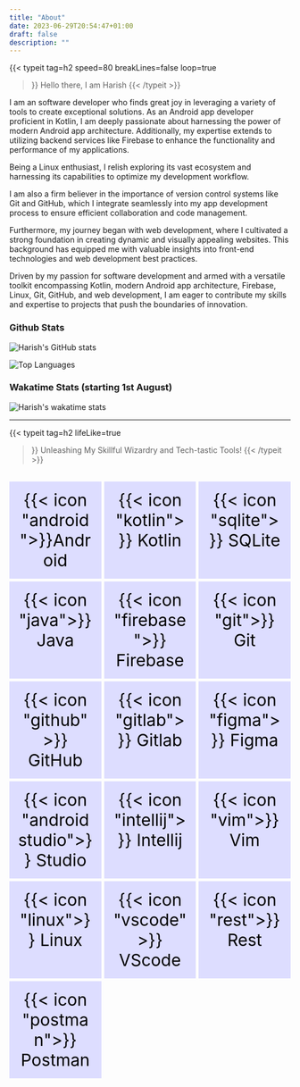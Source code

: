 ```yaml
---
title: "About"
date: 2023-06-29T20:54:47+01:00
draft: false
description: ""
---
```


 {{< typeit 
  tag=h2
  speed=80
  breakLines=false
  loop=true
>}}
Hello there, I am Harish 
{{< /typeit >}}


I am an software developer who finds great joy in leveraging a variety of tools to create exceptional solutions. As an Android app developer proficient in Kotlin, I am deeply passionate about harnessing the power of modern Android app architecture. Additionally, my expertise extends to utilizing backend services like Firebase to enhance the functionality and performance of my applications.

Being a Linux enthusiast, I relish exploring its vast ecosystem and harnessing its capabilities to optimize my development workflow.

I am also a firm believer in the importance of version control systems like Git and GitHub, which I integrate seamlessly into my app development process to ensure efficient collaboration and code management.

Furthermore, my journey began with web development, where I cultivated a strong foundation in creating dynamic and visually appealing websites. This background has equipped me with valuable insights into front-end technologies and web development best practices.

Driven by my passion for software development and armed with a versatile toolkit encompassing Kotlin, modern Android app architecture, Firebase, Linux, Git, GitHub, and web development, I am eager to contribute my skills and expertise to projects that push the boundaries of innovation.


### Github Stats
![Harish's GitHub stats](https://github-readme-stats.vercel.app/api?username=harisheoran&show_icons=true&theme=radical)

![Top Languages](https://github-readme-stats.vercel.app/api/top-langs/?username=harisheoran&layout=donut&show_icons=true&theme=radical)

### Wakatime Stats (starting 1st August)
![Harish's wakatime stats](https://github-readme-stats.vercel.app/api/wakatime?username=harisheoran\&layout=compact)



<!--
<table>
    <thead>
        <tr>
            <th>Title</th>
            <th>Description</th>
            <th>Link</th>
        </tr>
    </thead>
    <tbody>
        <tr>
            <td>UI</td>
            <td>Android Views, Jetpack Compose</td>
            <td><a target="_blank" href="https://blowfish.page">site</a></br><a target="_blank" href="https://github.com/nunocoracao/blowfish">github</a></td>
        </tr>
        <tr>
            <td></td>
            <td>A powerful, lightweight theme for Hugo built with Tailwind CSS.</td>
            <td><a target="_blank" href="https://blowfish.page">site</a></br><a target="_blank" href="https://github.com/nunocoracao/blowfish">github</a></td>
        </tr>
    </tbody>
</table>-->

---

{{< typeit 
  tag=h2
  lifeLike=true
>}}
Unleashing My Skillful Wizardry and Tech-tastic Tools!
{{< /typeit >}}


<br/>
<!DOCTYPE html>
<html>
  <head>
    <style>
      #grid {
        display: grid;
        grid-template-columns: repeat(auto-fill, minmax(150px, 1fr));
        grid-gap: 5px;
      }
      #grid > div {
        font-size: 30px;
        padding: .5em;
        color: #000000;
        background: #ddddff;
        text-align: center;
      }
    </style>
  </head>
  <body>
    <div id="grid">
      <div>{{< icon "android">}}Android</div>
      <div>{{< icon "kotlin">}} Kotlin</div>
      <div>{{< icon "sqlite">}} SQLite</div>
      <div>{{< icon "java">}} Java</div>
      <div>{{< icon "firebase">}} Firebase</div>
      <div>{{< icon "git">}} Git</div>
      <div>{{< icon "github">}} GitHub</div>
      <div>{{< icon "gitlab">}} Gitlab</div>
      <div>{{< icon "figma">}} Figma</div>
      <div>{{< icon "androidstudio">}} Studio</div>
      <div>{{< icon "intellij">}} Intellij</div>
      <div>{{< icon "vim">}} Vim</div>
      <div>{{< icon "linux">}} Linux</div>
      <div>{{< icon "vscode">}} VScode</div>
      <div>{{< icon "rest">}} Rest</div>
      <div>{{< icon "postman">}} Postman</div>
    </div>
  </body>
</html>

